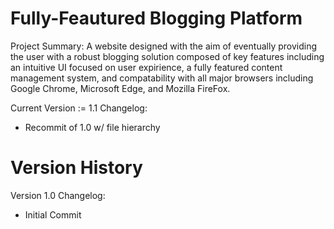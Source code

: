 # Fully-Feautured Blogging Platform
Project Summary:
A website designed with the aim of eventually providing
the user with a robust blogging solution composed of key 
features including an intuitive UI focused on user expirience, 
a fully featured content management system, and compatability 
with all major browsers including Google Chrome, 
Microsoft Edge, and Mozilla FireFox.

Current Version := 1.1
Changelog: 
  - Recommit of 1.0 w/ file hierarchy 


# Version History
Version 1.0
Changelog:
  - Initial Commit

